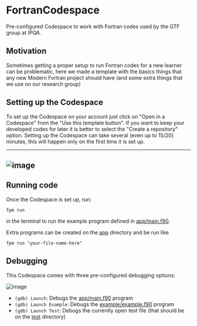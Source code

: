 # FortranCodespace
Pre-configured Codespace to work with Fortran codes used by the GTF group at IPQA.

## Motivation
Sometimes getting a proper setup to run Fortran codes for a new learner can be
problematic, here we made a template with the basics things that any new
Modern Fortran project should have (and some extra things that we use on our
research group)

## Setting up the Codespace
To set up the Codespace on your account just click on "Open in a Codespace" from the "Use this template button".
If you want to keep your developed codes for later it is better to select the "Create a repository" option. 
Setting up the Codespace can take several (even up to 15/20) minutes, this will happen only on the first time it is set up.

---
![image](https://github.com/ipqa-research/FortranCodespace/assets/24468661/58ecffc8-d368-47a1-9531-a70c396ea04a)
---

## Running code
Once the Codespace is set up, run:

```
fpm run
```
in the terminal to run the example program defined in [app/main.f90](app/main.f90).

Extra programs can be created on the [app](app) directory and be run like

```
fpm run "your-file-name-here"
```

## Debugging
This Codespace comes with three pre-configured debugging options:

![image](https://github.com/ipqa-research/FortranCodespace/assets/24468661/ab561348-9ae2-4789-bfaa-99e21b7a15a7)


- `(gdb) Launch`: Debugs the [app/main.f90](app/main.f90) program
- `(gdb) Launch Example`: Debugs the [example/example.f90](example/example.f90) program
- `(gdb) Launch Test`: Debugs the currently open test file (that should be on the [test](test) directory)
